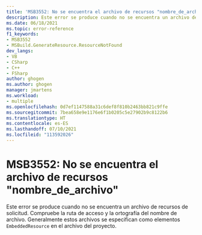 ```yaml
---
title: 'MSB3552: No se encuentra el archivo de recursos "nombre_de_archivo"'
description: Este error se produce cuando no se encuentra un archivo de recursos de solicitud. Compruebe la ruta de acceso y la ortografía del nombre de archivo.
ms.date: 06/18/2021
ms.topic: error-reference
f1_keywords:
- MSB3552
- MSBuild.GenerateResource.ResourceNotFound
dev_langs:
- VB
- CSharp
- C++
- FSharp
author: ghogen
ms.author: ghogen
manager: jmartens
ms.workload:
- multiple
ms.openlocfilehash: 0d7ef1147588a31c6def8f810b2463bb821c9ffe
ms.sourcegitcommit: 7bea658e9e1176e6f1b0205c5e27902b9c8122b6
ms.translationtype: HT
ms.contentlocale: es-ES
ms.lasthandoff: 07/10/2021
ms.locfileid: "113592026"
---
```

# <a name="msb3552-resource-file-filename-cannot-be-found"></a>MSB3552: No se encuentra el archivo de recursos "nombre_de_archivo"

Este error se produce cuando no se encuentra un archivo de recursos de solicitud. Compruebe la ruta de acceso y la ortografía del nombre de archivo. Generalmente estos archivos se especifican como elementos `EmbeddedResource` en el archivo del proyecto.
